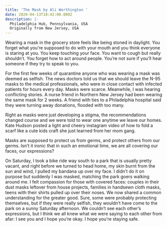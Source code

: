 ```yaml
---
title: 'The Mask by Ali Worthington '
date: 2020-04-13T18:42:00.000Z
description: |-
  Philadelphia Hub, Pennsylvania, USA
  Originally from New Jersey, USA
---
```

Wearing a mask in the grocery store feels like being stoned in daylight. You forget what you’re supposed to do with your mouth and you think everyone is staring at you. You keep touching your face. You want to cough but really shouldn’t. You forget how to act around people. You’re not sure if you’ll hear someone if they try to speak to you.

For the first few weeks of quarantine anyone who was wearing a mask was deemed as selfish. The news doctors told us that we should leave the N-95 masks to the medical professionals, who were in close contact with infected patients for hours every day. Masks were scarce. Meanwhile, I was hearing conflicting stories. A nurse friend in Northern New Jersey had been wearing the same mask for 2 weeks. A friend with ties to a Philadelphia hospital said they were turning away donations, flooded with too many.

Right as masks were just developing a stigma, the recommendations changed course and we were told to wear one anytime we leave our homes. Kate Hudson posted a light and cheery instagram video of how to fold a scarf like a cute kids craft she just learned from her mom gang.

Masks are supposed to protect us from germs, and protect others from our germs. Isn’t it ironic that in such an emotional time, we are all covering our faces, our expressions?

On Saturday, I took a bike ride way south to a park that is usually pretty vacant, and right before we turned to head home, my skin burnt from the sun and wind, I pulled my bandana up over my face. I didn’t do it on purpose but suddenly I was masked, matching the park goers walking around me. I felt compassion for those with covered faces: couples in their dust masks leftover from house projects, families in handsewn cloth masks, teens with their shirts pulled up over their noses. We now shared a common understanding for the greater good. Sure, some were probably protecting themselves, but if they were really selfish, they wouldn’t have come to the park on a sunny Saturday afternoon. We couldn’t see each other’s expressions, but I think we all knew what we were saying to each other from afar: I see you and I hope you’re okay. I hope you’re staying safe.